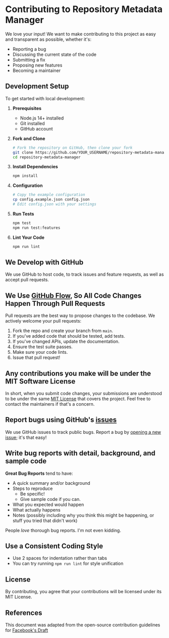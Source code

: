 # Contributing to Repository Metadata Manager

We love your input! We want to make contributing to this project as easy and transparent as possible, whether it's:

- Reporting a bug
- Discussing the current state of the code
- Submitting a fix
- Proposing new features
- Becoming a maintainer

## Development Setup

To get started with local development:

1. **Prerequisites**
   - Node.js 14+ installed
   - Git installed
   - GitHub account

2. **Fork and Clone**
   ```bash
   # Fork the repository on GitHub, then clone your fork
   git clone https://github.com/YOUR_USERNAME/repository-metadata-manager.git
   cd repository-metadata-manager
   ```

3. **Install Dependencies**
   ```bash
   npm install
   ```

4. **Configuration**
   ```bash
   # Copy the example configuration
   cp config.example.json config.json
   # Edit config.json with your settings
   ```

5. **Run Tests**
   ```bash
   npm test
   npm run test:features
   ```

6. **Lint Your Code**
   ```bash
   npm run lint
   ```

## We Develop with GitHub

We use GitHub to host code, to track issues and feature requests, as well as accept pull requests.

## We Use [GitHub Flow](https://guides.github.com/introduction/flow/index.html), So All Code Changes Happen Through Pull Requests

Pull requests are the best way to propose changes to the codebase. We actively welcome your pull requests:

1. Fork the repo and create your branch from `main`.
2. If you've added code that should be tested, add tests.
3. If you've changed APIs, update the documentation.
4. Ensure the test suite passes.
5. Make sure your code lints.
6. Issue that pull request!

## Any contributions you make will be under the MIT Software License

In short, when you submit code changes, your submissions are understood to be under the same [MIT License](http://choosealicense.com/licenses/mit/) that covers the project. Feel free to contact the maintainers if that's a concern.

## Report bugs using GitHub's [issues](https://github.com/Alteriom/repository-metadata-manager/issues)

We use GitHub issues to track public bugs. Report a bug by [opening a new issue](https://github.com/Alteriom/repository-metadata-manager/issues/new); it's that easy!

## Write bug reports with detail, background, and sample code

**Great Bug Reports** tend to have:

- A quick summary and/or background
- Steps to reproduce
  - Be specific!
  - Give sample code if you can.
- What you expected would happen
- What actually happens
- Notes (possibly including why you think this might be happening, or stuff you tried that didn't work)

People *love* thorough bug reports. I'm not even kidding.

## Use a Consistent Coding Style

- Use 2 spaces for indentation rather than tabs
- You can try running `npm run lint` for style unification

## License

By contributing, you agree that your contributions will be licensed under its MIT License.

## References

This document was adapted from the open-source contribution guidelines for [Facebook's Draft](https://github.com/facebook/draft-js/blob/a9316a723f9e918afde44dea68b5f9f39b7d9b00/CONTRIBUTING.md)
